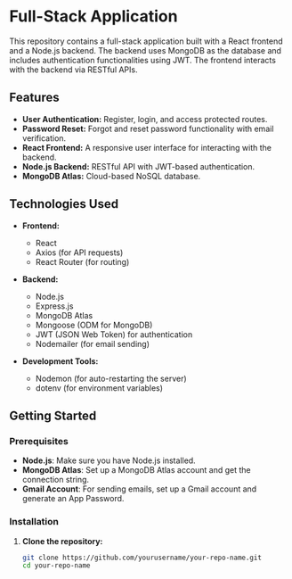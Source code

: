 # Full-Stack Application

This repository contains a full-stack application built with a React frontend and a Node.js backend. The backend uses MongoDB as the database and includes authentication functionalities using JWT. The frontend interacts with the backend via RESTful APIs.

## Features

- **User Authentication:** Register, login, and access protected routes.
- **Password Reset:** Forgot and reset password functionality with email verification.
- **React Frontend:** A responsive user interface for interacting with the backend.
- **Node.js Backend:** RESTful API with JWT-based authentication.
- **MongoDB Atlas:** Cloud-based NoSQL database.

## Technologies Used

- **Frontend:**
  - React
  - Axios (for API requests)
  - React Router (for routing)
  
- **Backend:**
  - Node.js
  - Express.js
  - MongoDB Atlas
  - Mongoose (ODM for MongoDB)
  - JWT (JSON Web Token) for authentication
  - Nodemailer (for email sending)
  
- **Development Tools:**
  - Nodemon (for auto-restarting the server)
  - dotenv (for environment variables)

## Getting Started

### Prerequisites

- **Node.js**: Make sure you have Node.js installed.
- **MongoDB Atlas**: Set up a MongoDB Atlas account and get the connection string.
- **Gmail Account**: For sending emails, set up a Gmail account and generate an App Password.

### Installation

1. **Clone the repository:**

   ```bash
   git clone https://github.com/yourusername/your-repo-name.git
   cd your-repo-name

